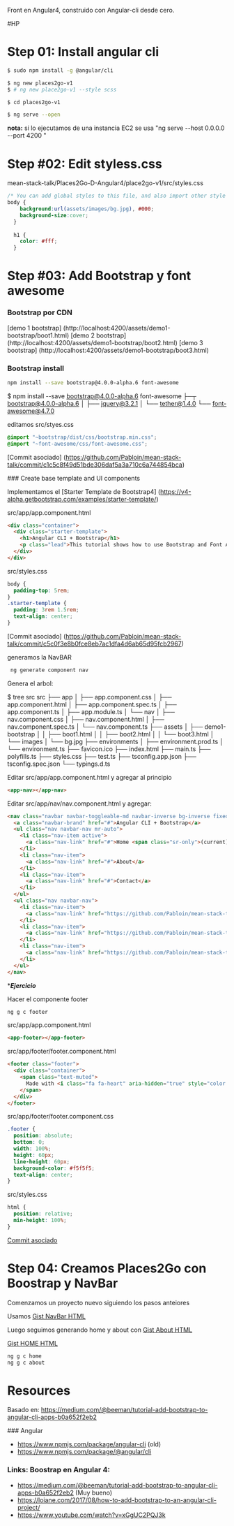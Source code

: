 Front en Angular4,  construido con Angular-cli desde cero.

#HP 

# Step 01: Install angular cli


```sh
$ sudo npm install -g @angular/cli

$ ng new places2go-v1
$ # ng new place2go-v1 --style scss

$ cd places2go-v1

$ ng serve --open
```

**nota:**   si lo ejecutamos de una instancia EC2 se usa "ng serve --host 0.0.0.0 --port 4200 "

# Step #02: Edit styless.css

mean-stack-talk/Places2Go-D-Angular4/place2go-v1/src/styles.css

```css
/* You can add global styles to this file, and also import other style files */
body {
    background:url(assets/images/bg.jpg), #000;
    background-size:cover;
  }
  
  h1 {
    color: #fff;
  }
```


# Step #03: Add Bootstrap y font awesome

### Bootstrap por CDN


[demo 1 bootstrap] (http://localhost:4200/assets/demo1-bootstrap/boot1.html)
[demo 2 bootstrap] (http://localhost:4200/assets/demo1-bootstrap/boot2.html)
[demo 3 bootstrap] (http://localhost:4200/assets/demo1-bootstrap/boot3.html)


### Bootstrap install

```sh
npm install --save bootstrap@4.0.0-alpha.6 font-awesome
```

$ npm install --save bootstrap@4.0.0-alpha.6 font-awesome
├─┬ bootstrap@4.0.0-alpha.6
│ ├── jquery@3.2.1
│ └── tether@1.4.0
└── font-awesome@4.7.0

editamos src/styes.css

```css
@import "~bootstrap/dist/css/bootstrap.min.css";
@import "~font-awesome/css/font-awesome.css";
```

[Commit asociado] (https://github.com/Pabloin/mean-stack-talk/commit/c1c5c8f49d51bde306daf5a3a710c6a744854bca)

### Create base template and UI components

Implementamos el [Starter Template de Bootstrap4] (https://v4-alpha.getbootstrap.com/examples/starter-template/)

src/app/app.component.html

```html
<div class="container">
  <div class="starter-template">
    <h1>Angular CLI + Bootstrap</h1>
    <p class="lead">This tutorial shows how to use Bootstrap and Font Awesome with an app generated by Angular CLI.</p>
  </div>
</div>
```

src/styles.css

```css
body {
  padding-top: 5rem;
}
.starter-template {
  padding: 3rem 1.5rem;
  text-align: center;
}
```


[Commit asociado] (https://github.com/Pabloin/mean-stack-talk/commit/c5c0f3e8b0fce8eb7ac1dfa4d6ab65d95fcb2967)



generamos la NavBAR

```sh
 ng generate component nav
```

Genera el arbol:

$ tree src
src
├── app
│   ├── app.component.css
│   ├── app.component.html
│   ├── app.component.spec.ts
│   ├── app.component.ts
│   ├── app.module.ts
│   └── nav
│       ├── nav.component.css
│       ├── nav.component.html
│       ├── nav.component.spec.ts
│       └── nav.component.ts
├── assets
│   ├── demo1-bootstrap
│   │   ├── boot1.html
│   │   ├── boot2.html
│   │   └── boot3.html
│   └── images
│       └── bg.jpg
├── environments
│   ├── environment.prod.ts
│   └── environment.ts
├── favicon.ico
├── index.html
├── main.ts
├── polyfills.ts
├── styles.css
├── test.ts
├── tsconfig.app.json
├── tsconfig.spec.json
└── typings.d.ts


Editar src/app/app.component.html y agregar al principio

```html
<app-nav></app-nav>
```

Editar src/app/nav/nav.component.html y agregar:

```html
<nav class="navbar navbar-toggleable-md navbar-inverse bg-inverse fixed-top">
  <a class="navbar-brand" href="#">Angular CLI + Bootstrap</a>
  <ul class="nav navbar-nav mr-auto">
    <li class="nav-item active">
      <a class="nav-link" href="#">Home <span class="sr-only">(current)</span></a>
    </li>
    <li class="nav-item">
      <a class="nav-link" href="#">About</a>
    </li>
    <li class="nav-item">
      <a class="nav-link" href="#">Contact</a>
    </li>
  </ul>
  <ul class="nav navbar-nav">
    <li class="nav-item">
      <a class="nav-link" href="https://github.com/Pabloin/mean-stack-talk"><i class="fa fa-medium" aria-hidden="true"></i></a>
    </li>
    <li class="nav-item">
      <a class="nav-link" href="https://github.com/Pabloin/mean-stack-talk"><i class="fa fa-twitter" aria-hidden="true"></i></a>
    </li>
    <li class="nav-item">
      <a class="nav-link" href="https://github.com/Pabloin/mean-stack-talk"><i class="fa fa-github" aria-hidden="true"></i></a>
    </li>
  </ul>
</nav>
```


****Ejercicio***

Hacer el componente footer

```sh
ng g c footer
```

src/app/app.component.html
```html
<app-footer></app-footer>
```

src/app/footer/footer.component.html
```html
<footer class="footer">
  <div class="container">
    <span class="text-muted">
      Made with <i class="fa fa-heart" aria-hidden="true" style="color: red;"></i>️ by beeman
    </span>
  </div>
</footer>
```


src/app/footer/footer.component.css

```css
.footer {
  position: absolute;
  bottom: 0;
  width: 100%;
  height: 60px;
  line-height: 60px;
  background-color: #f5f5f5;
  text-align: center;
}
```

src/styles.css
```css
html {
  position: relative;
  min-height: 100%;
}
```



[Commit asociado](https://github.com/Pabloin/mean-stack-talk/commit/3aeeac15e9eaacee93d04e54d908b256b22aca9a)



# Step 04: Creamos Places2Go con Boostrap y NavBar

Comenzamos un proyecto nuevo siguiendo los pasos anteiores

Usamos
[Gist NavBar HTML](https://gist.github.com/Pabloin/329331e820dc3149d8f7599bbd048276)

Luego seguimos generando home y about con
[Gist About HTML](https://gist.github.com/Pabloin/3cb6a8beb73dac5d6c3e11f0da426c81)

[Gist HOME HTML](https://gist.github.com/Pabloin/b2929cd5035c4275e4734c0135e740b3)

```sh
ng g c home
ng g c about
```



# Resources

Basado en:
https://medium.com/@beeman/tutorial-add-bootstrap-to-angular-cli-apps-b0a652f2eb2


### Angular 

- https://www.npmjs.com/package/angular-cli  (old)
- https://www.npmjs.com/package/@angular/cli

### Links: Boostrap en Angular 4: 


- https://medium.com/@beeman/tutorial-add-bootstrap-to-angular-cli-apps-b0a652f2eb2 (Muy bueno)
- https://loiane.com/2017/08/how-to-add-bootstrap-to-an-angular-cli-project/
- https://www.youtube.com/watch?v=xGgUC2PQJ3k


